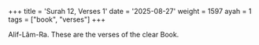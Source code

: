 +++
title = 'Surah 12, Verses 1'
date = '2025-08-27'
weight = 1597
ayah = 1
tags = ["book", "verses"]
+++

Alif-Lãm-Ra. These are the verses of the clear Book.